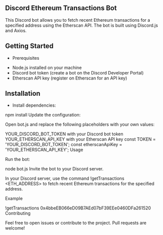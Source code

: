 ## Discord Ethereum Transactions Bot

This Discord bot allows you to fetch recent Ethereum transactions for a specified address using the Etherscan API. The bot is built using Discord.js and Axios.

## Getting Started

- Prerequisites

* Node.js installed on your machine
* Discord bot token (create a bot on the Discord Developer Portal)
* Etherscan API key (register on Etherscan for an API key)
 
## Installation

- Install dependencies:

 npm install
Update the configuration:

Open bot.js and replace the following placeholders with your own values:

YOUR_DISCORD_BOT_TOKEN with your Discord bot token
YOUR_ETHERSCAN_API_KEY with your Etherscan API key
const TOKEN = 'YOUR_DISCORD_BOT_TOKEN';
const etherscanApiKey = 'YOUR_ETHERSCAN_API_KEY';
Usage

Run the bot:

node bot.js
Invite the bot to your Discord server.

In your Discord server, use the command !getTransactions <ETH_ADDRESS> to fetch recent Ethereum transactions for the specified address.

Example

!getTransactions 0x4bbeEB066eD09B7AEd07bF39EEe0460DFa261520
Contributing

Feel free to open issues or contribute to the project. Pull requests are welcome!
